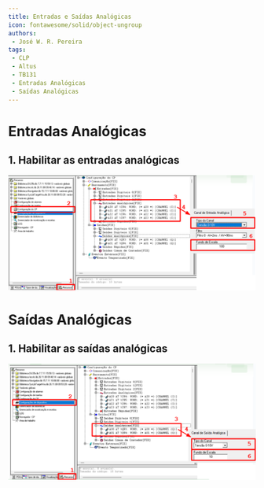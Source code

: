 ```yaml
---
title: Entradas e Saídas Analógicas
icon: fontawesome/solid/object-ungroup
authors:
 - José W. R. Pereira
tags:
 - CLP
 - Altus
 - TB131
 - Entradas Analógicas
 - Saídas Analógicas
---
```


# Entradas Analógicas

## 1. Habilitar as entradas analógicas

![HAB_AnalogIn](./img/h1-6_1-hab_entradas_analogicas.png)


# Saídas Analógicas

## 1. Habilitar as saídas analógicas
![HAB_AnalogOut](./img/h1-6_2-hab_saidas_analogicas.png)

